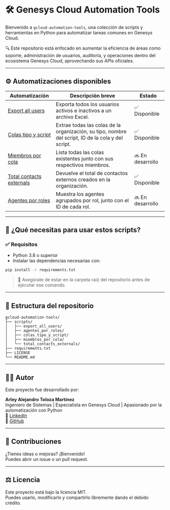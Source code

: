 # 🛠️ Genesys Cloud Automation Tools

Bienvenido a `gcloud-automation-tools`, una colección de scripts y herramientas en Python para automatizar tareas comunes en Genesys Cloud.

🔍 Este repositorio está enfocado en aumentar la eficiencia de áreas como soporte, administración de usuarios, auditoría, y operaciones dentro del ecosistema Genesys Cloud, aprovechando sus APIs oficiales.

---

## ⚙️ Automatizaciones disponibles

| Automatización | Descripción breve | Estado |
|----------------|-------------------|--------|
| [Export all users](./scripts/export_all_users/README.md) | Exporta todos los usuarios activos e inactivos a un archivo Excel. | ✅ Disponible |
| [Colas tipo y script](./scripts/colas_tipo_y_script/README.md) | Extrae todas las colas de la organización, su tipo, nombre del script, ID de la cola y del script. | ✅ Disponible |
| [Miembros por cola](./scripts/miembros_por_cola/README.md) | Lista todas las colas existentes junto con sus respectivos miembros. | 🔜 En desarrollo |
| [Total contacts externals](./scripts/total_contacts_externals/README.md) | Devuelve el total de contactos externos creados en la organización. | ✅ Disponible |
| [Agentes por roles](./scripts/agentes_por_roles/README.md) | Muestra los agentes agrupados por rol, junto con el ID de cada rol. | 🔜 En desarrollo |

---

## 🧩 ¿Qué necesitas para usar estos scripts?

### ✅ Requisitos

- Python 3.8 o superior
- Instalar las dependencias necesarias con:

```bash
pip install -r requirements.txt
```

> 📌 Asegúrate de estar en la carpeta raíz del repositorio antes de ejecutar ese comando.

---

## 📂 Estructura del repositorio

```
gcloud-automation-tools/
├── scripts/
│   ├── export_all_users/
│   ├── agentes_por_roles/
│   ├── colas_tipo_y_script/
│   ├── miembros_por_cola/
│   └── total_contacts_externals/
├── requirements.txt
├── LICENSE
└── README.md
```

---

## 🙋‍♂️ Autor

Este proyecto fue desarrollado por:

**Arley Alejandro Toloza Martínez**  
Ingeniero de Sistemas | Especialista en Genesys Cloud | Apasionado por la automatización con Python  
🔗 [LinkedIn](https://www.linkedin.com/in/alejandrotoloza)  
🔗 [GitHub](https://github.com/AlejandroToloza)

---

## 🤝 Contribuciones

¿Tienes ideas o mejoras? ¡Bienvenido!  
Puedes abrir un issue o un pull request.

---

## ⚖️ Licencia

Este proyecto está bajo la licencia MIT.  
Puedes usarlo, modificarlo y compartirlo libremente dando el debido crédito.
